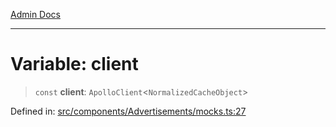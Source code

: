 [Admin Docs](/)

***

# Variable: client

> `const` **client**: `ApolloClient`\<`NormalizedCacheObject`\>

Defined in: [src/components/Advertisements/mocks.ts:27](https://github.com/PalisadoesFoundation/talawa-admin/blob/main/src/components/Advertisements/mocks.ts#L27)
